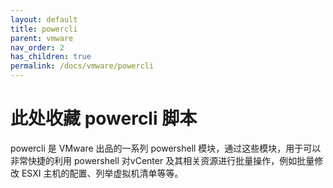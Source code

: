 ```yaml
---
layout: default
title: powercli
parent: vmware
nav_order: 2
has_children: true
permalink: /docs/vmware/powercli
---
```


# 此处收藏 powercli 脚本

powercli 是 VMware 出品的一系列 powershell 模块，通过这些模块，用于可以非常快捷的利用 powershell 对vCenter 及其相关资源进行批量操作，例如批量修改 ESXI 主机的配置、列举虚拟机清单等等。




